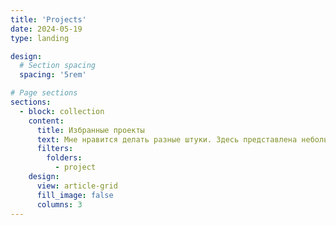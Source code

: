 ```yaml
---
title: 'Projects'
date: 2024-05-19
type: landing

design:
  # Section spacing
  spacing: '5rem'

# Page sections
sections:
  - block: collection
    content:
      title: Избранные проекты
      text: Мне нравится делать разные штуки. Здесь представлена небольшая выборка работ, которымия занимался на протяжении нескольких лет...
      filters:
        folders:
          - project
    design:
      view: article-grid
      fill_image: false
      columns: 3
---
```

